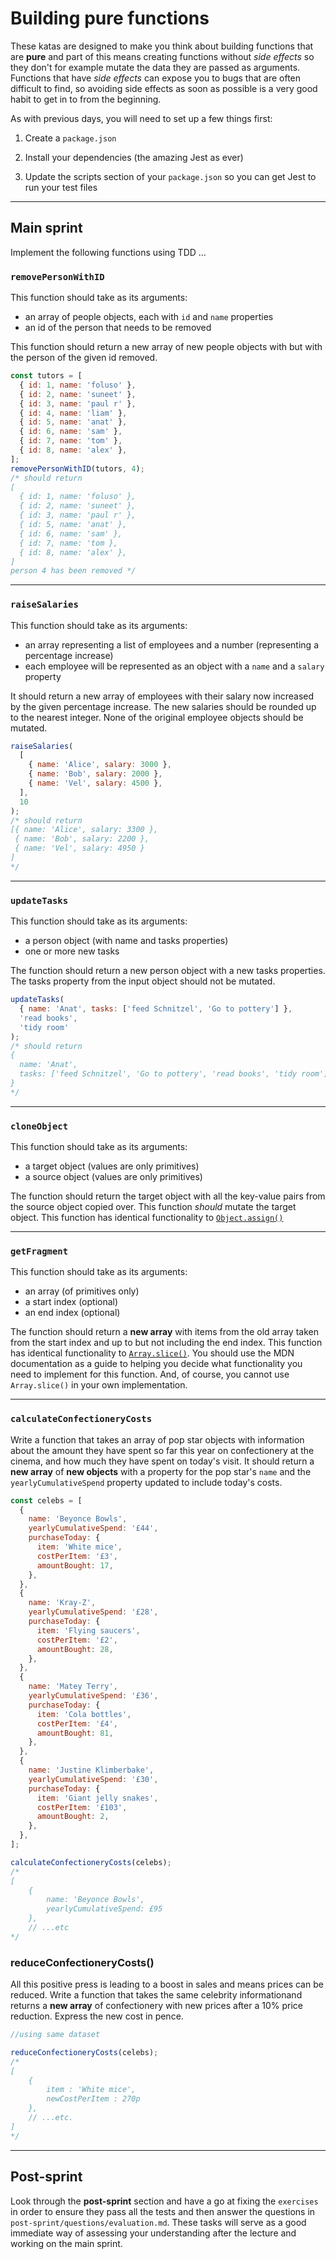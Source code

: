 # Building pure functions

These katas are designed to make you think about building functions that are **pure** and part of this means creating functions without _side effects_ so they don't for example mutate the data they are passed as arguments. Functions that have _side effects_ can expose you to bugs that are often difficult to find, so avoiding side effects as soon as possible is a very good habit to get in to from the beginning.

As with previous days, you will need to set up a few things first:

1. Create a `package.json`

2. Install your dependencies (the amazing Jest as ever)

3. Update the scripts section of your `package.json` so you can get Jest to run your test files

---

## Main sprint

Implement the following functions using TDD ...

### `removePersonWithID`

This function should take as its arguments:

- an array of people objects, each with `id` and `name` properties
- an id of the person that needs to be removed

This function should return a new array of new people objects with but with the person of the given id removed.

```js
const tutors = [
  { id: 1, name: 'foluso' },
  { id: 2, name: 'suneet' },
  { id: 3, name: 'paul r' },
  { id: 4, name: 'liam' },
  { id: 5, name: 'anat' },
  { id: 6, name: 'sam' },
  { id: 7, name: 'tom' },
  { id: 8, name: 'alex' },
];
removePersonWithID(tutors, 4);
/* should return
[
  { id: 1, name: 'foluso' },
  { id: 2, name: 'suneet' },
  { id: 3, name: 'paul r' },
  { id: 5, name: 'anat' },
  { id: 6, name: 'sam' },
  { id: 7, name: 'tom },
  { id: 8, name: 'alex' },
]
person 4 has been removed */
```

---

### `raiseSalaries`

This function should take as its arguments:

- an array representing a list of employees and a number (representing a percentage increase)
- each employee will be represented as an object with a `name` and a `salary` property

It should return a new array of employees with their salary now increased by the given percentage increase. The new salaries should be rounded up to the nearest integer. None of the original employee objects should be mutated.

```js
raiseSalaries(
  [
    { name: 'Alice', salary: 3000 },
    { name: 'Bob', salary: 2000 },
    { name: 'Vel', salary: 4500 },
  ],
  10
);
/* should return 
[{ name: 'Alice', salary: 3300 },
 { name: 'Bob', salary: 2200 }, 
 { name: 'Vel', salary: 4950 }
]
*/
```

---

### `updateTasks`

This function should take as its arguments:

- a person object (with name and tasks properties)
- one or more new tasks

The function should return a new person object with a new tasks properties. The tasks property from the input object should not be mutated.

```js
updateTasks(
  { name: 'Anat', tasks: ['feed Schnitzel', 'Go to pottery'] },
  'read books',
  'tidy room'
);
/* should return 
{
  name: 'Anat',
  tasks: ['feed Schnitzel', 'Go to pottery', 'read books', 'tidy room']
}
*/
```

---

### `cloneObject`

This function should take as its arguments:

- a target object (values are only primitives)
- a source object (values are only primitives)

The function should return the target object with all the key-value pairs from the source object copied over. This function _should_ mutate the target object. This function has identical functionality to [`Object.assign()`](https://developer.mozilla.org/en-US/docs/Web/JavaScript/Reference/Global_Objects/Object/assign)

---

### `getFragment`

This function should take as its arguments:

- an array (of primitives only)
- a start index (optional)
- an end index (optional)

The function should return a **new array** with items from the old array taken from the start index and up to but not including the end index. This function has identical functionality to [`Array.slice()`](https://developer.mozilla.org/en-us/docs/web/javascript/reference/global_objects/array/slice). You should use the MDN documentation as a guide to helping you decide what functionality you need to implement for this function. And, of course, you cannot use `Array.slice()` in your own implementation.

---

### `calculateConfectioneryCosts`

Write a function that takes an array of pop star objects with information about the amount they have spent so far this year on confectionery at the cinema, and how much they have spent on today's visit. It should return a **new array** of **new objects** with a property for the pop star's `name` and the `yearlyCumulativeSpend` property updated to include today's costs.

```js
const celebs = [
  {
    name: 'Beyonce Bowls',
    yearlyCumulativeSpend: '£44',
    purchaseToday: {
      item: 'White mice',
      costPerItem: '£3',
      amountBought: 17,
    },
  },
  {
    name: 'Kray-Z',
    yearlyCumulativeSpend: '£28',
    purchaseToday: {
      item: 'Flying saucers',
      costPerItem: '£2',
      amountBought: 28,
    },
  },
  {
    name: 'Matey Terry',
    yearlyCumulativeSpend: '£36',
    purchaseToday: {
      item: 'Cola bottles',
      costPerItem: '£4',
      amountBought: 81,
    },
  },
  {
    name: 'Justine Klimberbake',
    yearlyCumulativeSpend: '£30',
    purchaseToday: {
      item: 'Giant jelly snakes',
      costPerItem: '£103',
      amountBought: 2,
    },
  },
];

calculateConfectioneryCosts(celebs);
/*
[
    {
        name: 'Beyonce Bowls',
        yearlyCumulativeSpend: £95
    },
    // ...etc
*/
```

### reduceConfectioneryCosts()

All this positive press is leading to a boost in sales and means prices can be reduced. Write a function that takes the same celebrity informationand returns a **new array** of confectionery with new prices after a 10% price reduction. Express the new cost in pence.

```js
//using same dataset

reduceConfectioneryCosts(celebs);
/*
[
    {
        item : 'White mice',
        newCostPerItem : 270p
    },
    // ...etc.
]
*/
```

---

## Post-sprint

Look through the **post-sprint** section and have a go at fixing the `exercises` in order to ensure they pass all the tests and then answer the questions in `post-sprint/questions/evaluation.md`. These tasks will serve as a good immediate way of assessing your understanding after the lecture and working on the main sprint.
